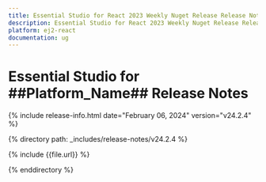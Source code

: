 ```yaml
---
title: Essential Studio for React 2023 Weekly Nuget Release Release Notes  
description: Essential Studio for React 2023 Weekly Nuget Release Release Notes  
platform: ej2-react
documentation: ug
---
```


# Essential Studio for  ##Platform_Name##   Release Notes  

{% include release-info.html date="February 06, 2024"  version="v24.2.4" %} 

{% directory path: _includes/release-notes/v24.2.4 %}

{% include {{file.url}} %}

{% enddirectory %}